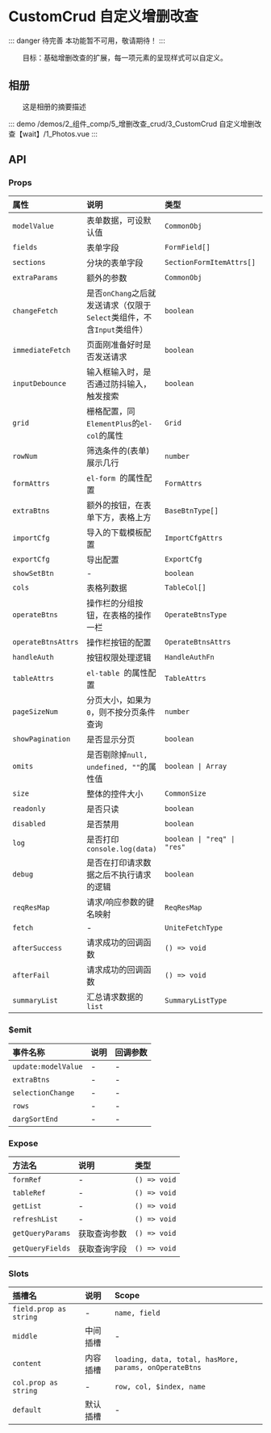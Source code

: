 # CustomCrud 自定义增删改查  <Badge class="title-badge" type="danger" text="wait" />

::: danger 待完善
本功能暂不可用，敬请期待！
:::

&emsp;&emsp;目标：基础增删改查的扩展，每一项元素的呈现样式可以自定义。
## 相册

&emsp;&emsp;这是相册的摘要描述

::: demo 
/demos/2_组件_comp/5_增删改查_crud/3_CustomCrud 自定义增删改查【wait】/1_Photos.vue
:::


## API 

### Props

|属性|说明|类型|默认值|
|:---|:---|:---|:---|
|`modelValue`|表单数据，可设默认值|`CommonObj`|-|
|`fields`|表单字段|`FormField[]`|`[]`|
|`sections`|分块的表单字段|`SectionFormItemAttrs[]`|-|
|`extraParams`|额外的参数|`CommonObj`|-|
|`changeFetch`|是否`onChang`之后就发送请求（仅限于`Select`类组件，不含`Input`类组件）|`boolean`|`true`|
|`immediateFetch`|页面刚准备好时是否发送请求|`boolean`|`true`|
|`inputDebounce`|输入框输入时，是否通过防抖输入，触发搜索|`boolean`|`true`|
|`grid`|栅格配置，同`ElementPlus`的`el-col`的属性|`Grid`|{ ...`defaultGridAttrsMap[_props.size ?? defaultCommonSize`] }|
|`rowNum`|筛选条件的(表单)展示几行|`number`|-|
|`formAttrs`|`el-form `的属性配置|`FormAttrs`|`defaultFormAttrs`|
|`extraBtns`|额外的按钮，在表单下方，表格上方|`BaseBtnType[]`|-|
|`importCfg`|导入的下载模板配置|`ImportCfgAttrs`|-|
|`exportCfg`|导出配置|`ExportCfg`|{ `limit: 10000 `}|
|`showSetBtn`|-|`boolean`|`true`|
|`cols`|表格列数据|`TableCol[]`|`[]`|
|`operateBtns`|操作栏的分组按钮，在表格的操作一栏|`OperateBtnsType`|-|
|`operateBtnsAttrs`|操作栏按钮的配置|`OperateBtnsAttrs`|-|
|`handleAuth`|按钮权限处理逻辑|`HandleAuthFn`|-|
|`tableAttrs`|`el-table `的属性配置|`TableAttrs`|`defaultTableAttrs`|
|`pageSizeNum`|分页大小，如果为`0`，则不按分页条件查询|`number`|`20`|
|`showPagination`|是否显示分页|`boolean`|`!!_props.pageSizeNum`|
|`omits`|是否剔除掉`null, undefined, ""`的属性值|`boolean \| Array`|`true`|
|`size`|整体的控件大小|`CommonSize`|-|
|`readonly`|是否只读|`boolean`|-|
|`disabled`|是否禁用|`boolean`|-|
|`log`|是否打印`console.log(data)`|`boolean \| "req" \| "res"`|`isDev`|
|`debug`|是否在打印请求数据之后不执行请求的逻辑|`boolean`|-|
|`reqResMap`|请求/响应参数的键名映射|`ReqResMap`|-|
|`fetch`|-|`UniteFetchType`|-|
|`afterSuccess`|请求成功的回调函数|`() => void`|-|
|`afterFail`|请求成功的回调函数|`() => void`|-|
|`summaryList`|汇总请求数据的 `list`|`SummaryListType`|-|

### $emit

|事件名称|说明|回调参数|
|:---|:---|:---|
|`update:modelValue`|-|-|
|`extraBtns`|-|-|
|`selectionChange`|-|-|
|`rows`|-|-|
|`dargSortEnd`|-|-|

### Expose

|方法名|说明|类型|
|:---|:---|:---|
|`formRef`|-|`() => void`|
|`tableRef`|-|`() => void`|
|`getList`|-|`() => void`|
|`refreshList`|-|`() => void`|
|`getQueryParams`|获取查询参数|`() => void`|
|`getQueryFields`|获取查询字段|`() => void`|

### Slots

|插槽名|说明|Scope|
|:---|:---|:---|
|`field.prop as string`|-|`name, field`|
|`middle`|中间插槽|-|
|`content`|内容插槽|`loading, data, total, hasMore, params, onOperateBtns`|
|`col.prop as string`|-|`row, col, $index, name`|
|`default`|默认插槽|-|
